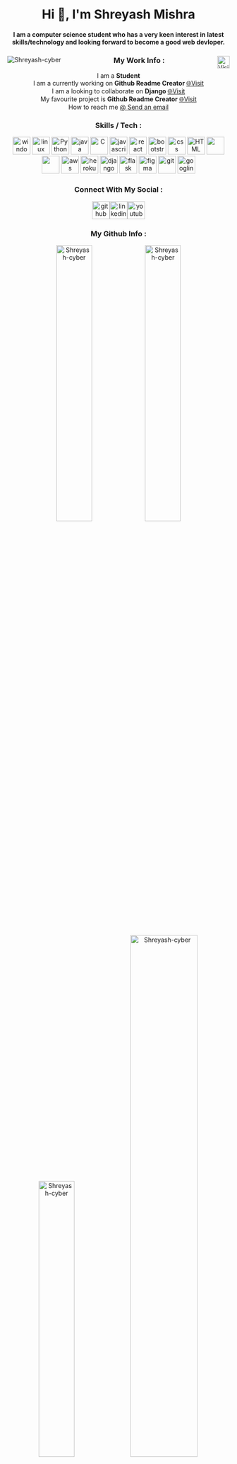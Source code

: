 <!-- for editing in title --><h1 align="center">Hi 👋, I'm Shreyash Mishra</h1><!--for editing in subtitle --><h4 align="center">I am a computer science student who has a very keen interest in latest skills/technology and looking forward to become a good web devloper.</h4><!--for editing in work info --><div align="center">        <img src="https://komarev.com/ghpvc/?username=Shreyash-cyber&amp;label=Profile%20views&amp;color=0e75b6&amp;style=flat" alt="Shreyash-cyber" align="left">                          <a href="https://shreyash-portfolio.herokuapp.com/"><img src="https://i.postimg.cc/ryrLd06b/portfolio-image.png" alt="Visit Portfolio" height="28px" align="right"></a>  <h3>My Work Info :</h3><p>I am a <strong> Student </strong>  <br>I am a currently working on <strong> Github Readme Creator </strong>    <a href="https://github.com/Shreyash-cyber/Github_Readme_Creator" target="_blank"> 🌐Visit </a>   <br> I am a looking to collaborate on  <strong> Django </strong>   <a href="https://github.com/django/django" target="_blank"> 🌐Visit</a>  <br> My favourite project is  <strong> Github Readme Creator </strong>   <a href="https://github.com/Shreyash-cyber/Github_Readme_Creator" target="_blank"> 🌐Visit</a>  <br> How to reach me <a href="mailto: shreyashmishra158@gmail.com"> @ Send an email</a><br>  </p> </div> <!-- for editing in skills / tech --><h3 align="center">Skills / Tech :</h3><div align="center"><a href="https://www.microsoft.com/en-in/windows" target="_blank"><img src="https://upload.wikimedia.org/wikipedia/commons/thumb/3/34/Windows_logo_-_2012_derivative.svg/1200px-Windows_logo_-_2012_derivative.svg.png" alt="windows" width="40px"></a> <a href="https://www.linux.org/" target="_blank"><img src="https://upload.wikimedia.org/wikipedia/commons/thumb/3/35/Tux.svg/800px-Tux.svg.png" alt="linux" width="40px"></a> <a href="https://www.python.org/" target="_blank"><img src="https://www.svgrepo.com/show/331553/python-package-index.svg" alt="Python" width="40px"></a> <a href="https://www.java.com/en/" target="_blank"><img src="https://www.svgrepo.com/show/43101/java.svg" alt="java" width="40px"></a> <a href="https://www.cprogramming.com/" target="_blank"><img src="https://uxwing.com/wp-content/themes/uxwing/download/brands-and-social-media/c-program-icon.png" alt="C" width="40px"></a> <a href="https://www.javascript.com/" target="_blank"><img src="https://upload.wikimedia.org/wikipedia/commons/thumb/9/99/Unofficial_JavaScript_logo_2.svg/2048px-Unofficial_JavaScript_logo_2.svg.png" alt="javascript" width="40px"></a> <a href="https://reactjs.org/" target="_blank"><img src="https://upload.wikimedia.org/wikipedia/commons/thumb/a/a7/React-icon.svg/1200px-React-icon.svg.png" alt="react" width="40px"></a> <a href="https://getbootstrap.com/" target="_blank"><img src="https://upload.wikimedia.org/wikipedia/commons/thumb/b/b2/Bootstrap_logo.svg/2560px-Bootstrap_logo.svg.png" alt="bootstrap" width="40px"></a> <a href="https://developer.mozilla.org/en-US/docs/Web/CSS" target="_blank"><img src="https://upload.wikimedia.org/wikipedia/commons/thumb/d/d5/CSS3_logo_and_wordmark.svg/1200px-CSS3_logo_and_wordmark.svg.png" alt="css" width="40px"></a> <a href="https://html.com/" target="_blank"><img src="https://upload.wikimedia.org/wikipedia/commons/thumb/6/61/HTML5_logo_and_wordmark.svg/2048px-HTML5_logo_and_wordmark.svg.png" alt="HTML" width="40px"></a> <a href="https://www.postgresql.org/" target="_blank"><img src="https://upload.wikimedia.org/wikipedia/commons/thumb/2/29/Postgresql_elephant.svg/1985px-Postgresql_elephant.svg.png" alt="" width="40px"></a> <a href="https://www.sqlite.org/" target="_blank"><img src="https://upload.wikimedia.org/wikipedia/commons/thumb/9/97/Sqlite-square-icon.svg/2048px-Sqlite-square-icon.svg.png" alt="" width="40px"></a> <a href="https://aws.amazon.com/" target="_blank"><img src="https://upload.wikimedia.org/wikipedia/commons/thumb/9/93/Amazon_Web_Services_Logo.svg/800px-Amazon_Web_Services_Logo.svg.png" alt="aws" width="40px"></a> <a href="https://www.heroku.com/" target="_blank"><img src="https://seeklogo.com/images/H/heroku-logo-B774A78667-seeklogo.com.png" alt="heroku" width="40px"></a> <a href="https://www.djangoproject.com/" target="_blank"><img src="https://cdn.worldvectorlogo.com/logos/django.svg" alt="django" width="40px"></a> <a href="https://flask.palletsprojects.com/" target="_blank"><img src="https://seeklogo.com/images/F/flask-logo-44C507ABB7-seeklogo.com.png" alt="flask" width="40px"></a> <a href="https://www.figma.com/" target="_blank"><img src="https://seeklogo.com/images/F/figma-logo-E4E21D3AEA-seeklogo.com.png" alt="figma" width="40px"></a> <a href="https://git-scm.com/" target="_blank"><img src="https://upload.wikimedia.org/wikipedia/commons/thumb/e/e0/Git-logo.svg/1024px-Git-logo.svg.png" alt="git" width="40px"></a> <a href="https://www.google.com/" target="_blank"><img src="https://seeklogo.com/images/G/google-logo-28FA7991AF-seeklogo.com.png" alt="googling" width="40px"></a> </div> <!-- for editing in social handels --> <h3 align="center">Connect With My Social :</h3><div align="center"><a href="https://github.com/Shreyash-cyber" target="_blank"><img src="https://i.postimg.cc/05t5WHpT/github-512.png" alt="github" a;="" width="40px"></a><a href="https://www.linkedin.com/in/shreyash-mishra-591314212/" target="_blank"><img src="https://i.postimg.cc/PqfWm51G/600px-Linked-In-logo-initials.png" alt="linkedin" a;="" width="40px"></a><a href="https://www.youtube.com/channel/UCGvL9wc9Snn5hAbZZYW_-HQ" target="_blank"><img src="https://i.postimg.cc/xdMsF7Bn/580b57fcd9996e24bc43c545.png" alt="youtube" a;="" width="40px"></a></div><!-- for editing in github info --><h3 align="center">My Github Info :</h3><div align="center"><img src="https://github-readme-stats.vercel.app/api?username=Shreyash-cyber&amp;show_icons=true&amp;locale=en" alt="Shreyash-cyber" width="40%"><img src="https://github-readme-streak-stats.herokuapp.com/?user=Shreyash-cyber&amp;" alt="Shreyash-cyber" width="40%">   <img src="https://github-readme-stats.vercel.app/api/top-langs?username=Shreyash-cyber&amp;show_icons=true&amp;locale=en&amp;layout=compact" alt="Shreyash-cyber" width="40%">  <a href="https://github.com/ryo-ma/github-profile-trophy"><img src="https://github-profile-trophy.vercel.app/?username=Shreyash-cyber" alt="Shreyash-cyber" width="55%"></a></div><div align="center"><h3>Support Me :</h3><a href="https://www.buymeacoffee.com/shreyashmishra"> <img src="https://cdn.buymeacoffee.com/buttons/v2/default-yellow.png" alt="Buy me coffee" width="210" height="50"></a><a href="https://www.buymeacoffee.com/shreyashmishra"> <img src="https://i.postimg.cc/nrSX2mHq/become-patron.png" alt="Become Patron" width="210" height="50"></a></div>
